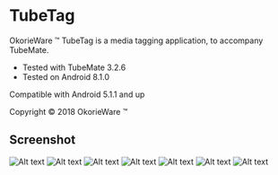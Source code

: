 # TubeTag

OkorieWare ™ TubeTag is a media tagging application, to accompany TubeMate.


 - Tested with TubeMate 3.2.6
 - Tested on Android 8.1.0

Compatible with Android 5.1.1 and up

Copyright © 2018 OkorieWare ™

## Screenshot

![Alt text](/screenshot/Screenshot-A.png?raw=true)
![Alt text](/screenshot/Screenshot-B.png?raw=true)
![Alt text](/screenshot/Screenshot-C.png?raw=true)
![Alt text](/screenshot/Screenshot-D.png?raw=true)
![Alt text](/screenshot/Screenshot-E.png?raw=true)
![Alt text](/screenshot/Screenshot-F.png?raw=true)
![Alt text](/screenshot/Screenshot-G.png?raw=true)
